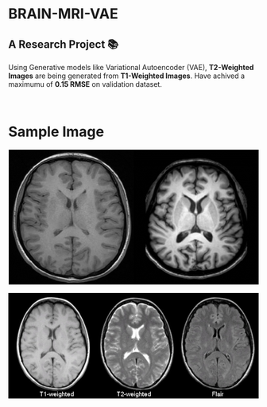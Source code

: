 # BRAIN-MRI-VAE

## A Research Project 📚 <br>
Using Generative models like Variational Autoencoder (VAE), <strong>T2-Weighted Images</strong>  are being generated from <strong>T1-Weighted Images</strong>. Have achived a maximumu of <strong>0.15 RMSE</strong>  on validation dataset.

<br>

# Sample Image

![](Images/im2.png)

![](Images/im1.jpg)